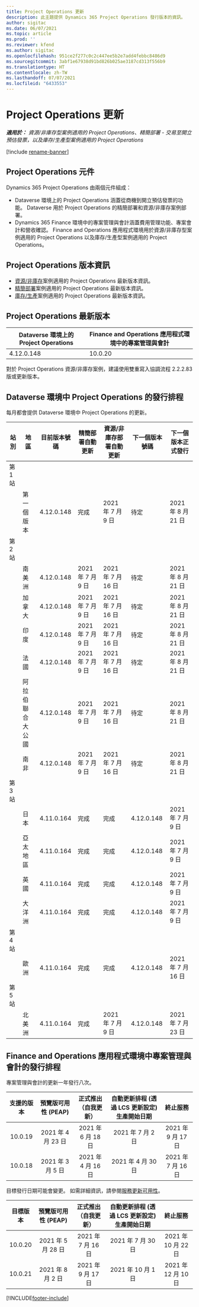 ```yaml
---
title: Project Operations 更新
description: 此主題提供 Dynamics 365 Project Operations 發行版本的資訊。
author: sigitac
ms.date: 06/07/2021
ms.topic: article
ms.prod: ''
ms.reviewer: kfend
ms.author: sigitac
ms.openlocfilehash: 951ce2f277c0c2c447ee5b2e7add4febbc8486d9
ms.sourcegitcommit: 3abf1e67938d91bd826b025ae3187cd313f556b9
ms.translationtype: HT
ms.contentlocale: zh-TW
ms.lasthandoff: 07/07/2021
ms.locfileid: "6433553"
---
```

# <a name="project-operations-updates"></a>Project Operations 更新

_**適用於：** 資源/非庫存型案例適用的 Project Operations、精簡部署 - 交易至開立預估發票，以及庫存/生產型案例適用的 Project Operations_

[!include [rename-banner](~/includes/cc-data-platform-banner.md)]

## <a name="project-operations-components"></a>Project Operations 元件

Dynamics 365 Project Operations 由兩個元件組成：

- Dataverse 環境上的 Project Operations 涵蓋從商機到開立預估發票的功能。 Dataverse 用於 Project Operations 的精簡部署和資源/非庫存案例部署。
- Dynamics 365 Finance 環境中的專案管理與會計涵蓋費用管理功能、專案會計和營收確認。 Finance and Operations 應用程式環境用於資源/非庫存型案例適用的 Project Operations 以及庫存/生產型案例適用的 Project Operations。

## <a name="project-operations-release-notes"></a>Project Operations 版本資訊
- [資源/非庫存](whats-new-july-2021-resource-based.md)案例適用的 Project Operations 最新版本資訊。
- [精簡部署](../pro/whats-new/whats-new-july-2021-lite.md)案例適用的 Project Operations 最新版本資訊。
- [庫存/生產](../prod-pma/whats-new/whats-new-jul-2021-stocked.md)案例適用的 Project Operations 最新版本資訊。

## <a name="project-operations-latest-version"></a>Project Operations 最新版本

| Dataverse 環境上的 Project Operations | Finance and Operations 應用程式環境中的專案管理與會計 | 
| --- | --- |
| 4.12.0.148 | 10.0.20 |

對於 Project Operations 資源/非庫存案例，建議使用雙重寫入協調流程 2.2.2.83 版或更新版本。

## <a name="release-schedule-for-project-operations-on-dataverse-environment"></a>Dataverse 環境中 Project Operations 的發行排程

每月都會提供 Dataverse 環境中 Project Operations 的更新。 

| 站別 | 地區 | 目前版本號碼 | 精簡部署自動更新 | 資源/非庫存部署自動更新 | 下一個版本號碼 | 下一個版本正式發行 |
|-----------|-----------------------|-----------------|--------------|---------------------|---------------------|---------------------|
| 第 1 站 |   &nbsp;              |    &nbsp;       | &nbsp;       |      &nbsp;         |      &nbsp;         |      &nbsp;         |
|   &nbsp;  | 第一個版本         |  4.12.0.148     | 完成     | 2021 年 7 月 9 日          | 待定                 | 2021 年 8 月 21 日        |
| 第 2 站 |   &nbsp;              |    &nbsp;       | &nbsp;       |      &nbsp;         |      &nbsp;         |      &nbsp;         |
|   &nbsp;  | 南美洲         |  4.12.0.148     | 2021 年 7 月 9 日   | 2021 年 7 月 16 日          | 待定                 | 2021 年 8 月 21 日        |
|    &nbsp; | 加拿大                |  4.12.0.148     | 2021 年 7 月 9 日   | 2021 年 7 月 16 日          | 待定                 | 2021 年 8 月 21 日        |
|   &nbsp;  | 印度                 |  4.12.0.148     | 2021 年 7 月 9 日   | 2021 年 7 月 16 日          | 待定                 | 2021 年 8 月 21 日        |
|   &nbsp;  | 法國                |  4.12.0.148     | 2021 年 7 月 9 日   | 2021 年 7 月 16 日          | 待定                 | 2021 年 8 月 21 日        |
|   &nbsp;  | 阿拉伯聯合大公國  |  4.12.0.148     | 2021 年 7 月 9 日   | 2021 年 7 月 16 日          | 待定                 | 2021 年 8 月 21 日        |
|   &nbsp;  | 南非          |  4.12.0.148     | 2021 年 7 月 9 日   | 2021 年 7 月 16 日          | 待定                 | 2021 年 8 月 21 日        |
| 第 3 站 |      &nbsp;           |     &nbsp;      |     &nbsp;   |      &nbsp;         |      &nbsp;         |      &nbsp;         |
|   &nbsp;  | 日本                 |  4.11.0.164     | 完成     | 完成            | 4.12.0.148          | 2021 年 7 月 9 日          |
|   &nbsp;  | 亞太地區          |  4.11.0.164     | 完成     | 完成            | 4.12.0.148          | 2021 年 7 月 9 日          |
|   &nbsp;  | 英國         |  4.11.0.164     | 完成     | 完成            | 4.12.0.148          | 2021 年 7 月 9 日          |
|   &nbsp;  | 大洋洲               |  4.11.0.164     | 完成     | 完成            | 4.12.0.148          | 2021 年 7 月 9 日          |
| 第 4 站 |     &nbsp;            |     &nbsp;      |     &nbsp;   |      &nbsp;         |      &nbsp;         |      &nbsp;         |
|   &nbsp;  | 歐洲                |  4.11.0.164     | 完成     | 完成            | 4.12.0.148          | 2021 年 7 月 16 日          |
| 第 5 站 |     &nbsp;            |     &nbsp;      |     &nbsp;   |      &nbsp;         |      &nbsp;         |      &nbsp;         |
|   &nbsp;  | 北美洲         |  4.11.0.164     | 完成     | 2021 年 7 月 9 日          | 4.12.0.148          | 2021 年 7 月 23 日          |



## <a name="release-schedule-for-project-management-and-accounting-in-the-finance-and-operations-apps-environment"></a>Finance and Operations 應用程式環境中專案管理與會計的發行排程

專案管理與會計的更新一年發行八次。

|          支援的版本          | 預覽版可用性 (PEAP) | 正式推出（自我更新） | 自動更新排程 (透過 LCS 更新設定) 生產開始日期 |   終止服務   |
|:-------------------------:|:---------------------------:|:---------------------------------:|:--------------------------------------------------------------------:|:------------------:|
|          10.0.19          |        2021 年 4 月 23 日       |            2021 年 6 月 18 日           |                             2021 年 7 月 2 日                             | 2021 年 9 月 17 日 |
|          10.0.18          |        2021 年 3 月 5 日        |           2021 年 4 月 16 日          |                            2021 年 4 月 30 日                            |    2021 年 7 月 16 日   |


目標發行日期可能會變更。 如需詳細資訊，請參閱[服務更新可用性](/dynamics365/fin-ops-core/fin-ops/get-started/public-preview-releases?toc=%2fdynamics365%2ffinance%2ftoc.json)。

|          目標版本          | 預覽版可用性 (PEAP) | 正式推出（自我更新） | 自動更新排程 (透過 LCS 更新設定) 生產開始日期 |   終止服務   |
|:-------------------------:|:---------------------------:|:---------------------------------:|:--------------------------------------------------------------------:|:------------------:|
|          10.0.20          |         2021 年 5 月 28 日        |           2021 年 7 月 16 日           |                             2021 年 7 月 30 日                             |  2021 年 10 月 22 日  |
|          10.0.21          |         2021 年 8 月 2 日     |           2021 年 9 月 17 日      |                             2021 年 10 月 1 日                           |  2021 年 12 月 10 日  |


[!INCLUDE[footer-include](../includes/footer-banner.md)]
